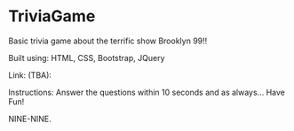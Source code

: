 # TriviaGame

Basic trivia game about the terrific show Brooklyn 99!!

Built using: 
HTML, CSS, Bootstrap, JQuery

Link: (TBA):

Instructions:
 Answer the questions within 10 seconds and as always...
 Have Fun!

 NINE-NINE.
